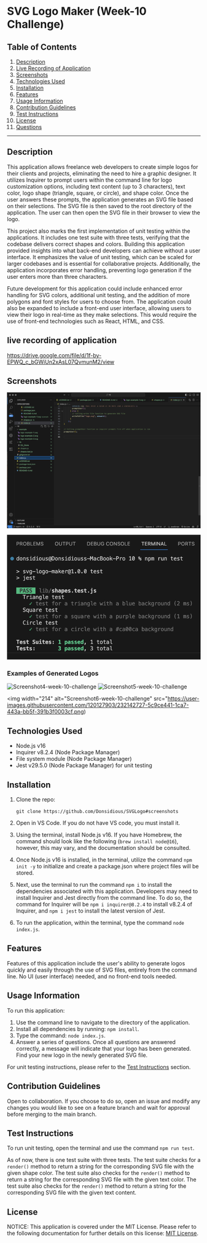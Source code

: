 # SVG Logo Maker (Week-10 Challenge)

## Table of Contents  

1. [Description](#description)
2. [Live Recording of Application](#live-recording-of-application)
3. [Screenshots](#screenshots)
4. [Technologies Used](#technologies-used)
5. [Installation](#installation)
6. [Features](#features)
7. [Usage Information](#usage-information)
8. [Contribution Guidelines](#contribution-guidelines)
9. [Test Instructions](#test-instructions)
10. [License](#license)
11. [Questions](#questions)

---

## Description 

This application allows freelance web developers to create simple logos for their clients and projects, eliminating the need to hire a graphic designer. It utilizes Inquirer to prompt users within the command line for logo customization options, including text content (up to 3 characters), text color, logo shape (triangle, square, or circle), and shape color. Once the user answers these prompts, the application generates an SVG file based on their selections. The SVG file is then saved to the root directory of the application. The user can then open the SVG file in their browser to view the logo.


This project also marks the first implementation of unit testing within the applications. It includes one test suite with three tests, verifying that the codebase delivers correct shapes and colors. Building this application provided insights into what back-end developers can achieve without a user interface. It emphasizes the value of unit testing, which can be scaled for larger codebases and is essential for collaborative projects. Additionally, the application incorporates error handling, preventing logo generation if the user enters more than three characters.

Future development for this application could include enhanced error handling for SVG colors, additional unit testing, and the addition of more polygons and font styles for users to choose from. The application could also be expanded to include a front-end user interface, allowing users to view their logo in real-time as they make selections. This would require the use of front-end technologies such as React, HTML, and CSS.

## live recording of application

https://drive.google.com/file/d/1f-by-EPWQ_c_bGWiUn2xAsL07QvmunM2/view

## Screenshots 

![Screenshot1-week-10-challenge](https://github.com/Donsidious/SVGLogo/blob/main/Screenshot%202023-09-17%20at%209.39.24%20AM.png)

![Screenshot2-week-10-challenge](https://github.com/Donsidious/SVGLogo/blob/main/Screenshot%202023-09-16%20at%209.32.36%20PM.png)




### Examples of Generated Logos

<img width="226" alt="Screenshot4-week-10-challenge" src="https://user-images.githubusercontent.com/120127903/232142654-9a5a9937-e831-4838-86a1-4323c7b9cc39.png">

<img width="245" alt="Screenshot5-week-10-challenge" src="https://user-images.githubusercontent.com/120127903/232142705-29cd92d9-1c12-46ce-a81a-64893ac15a00.png">

<img width="214" alt="Screenshot6-week-10-challenge" src="https://user-images.githubusercontent.com/120127903/232142727-5c9ce441-1ca7-443a-bb5f-391b3f0003cf.png)

## Technologies Used

- Node.js v16
- Inquirer v8.2.4 (Node Package Manager)
- File system module (Node Package Manager)
- Jest v29.5.0 (Node Package Manager) for unit testing

## Installation

1. Clone the repo:
   ```
   git clone https://github.com/Donsidious/SVGLogo#screenshots
   ```

2. Open in VS Code. If you do not have VS code, you must install it.

3. Using the terminal, install Node.js v16. If you have Homebrew, the command should look like the following (`brew install node@16`), however, this may vary, and the documentation should be consulted.

4. Once Node.js v16 is installed, in the terminal, utilize the command `npm init -y` to initialize and create a package.json where project files will be stored.

5. Next, use the terminal to run the command `npm i` to install the dependencies associated with this application. Developers may need to install Inquirer and Jest directly from the command line. To do so, the command for Inquirer will be `npm i inquirer@8.2.4` to install v8.2.4 of Inquirer, and `npm i jest` to install the latest version of Jest.

6. To run the application, within the terminal, type the command `node index.js`.

## Features

Features of this application include the user's ability to generate logos quickly and easily through the use of SVG files, entirely from the command line. No UI (user interface) needed, and no front-end tools needed.

## Usage Information

To run this application: 

1. Use the command line to navigate to the directory of the application.
2. Install all dependencies by running: `npm install`.
3. Type the command: `node index.js`.
4. Answer a series of questions. Once all questions are answered correctly, a message will indicate that your logo has been generated. Find your new logo in the newly generated SVG file.

For unit testing instructions, please refer to the [Test Instructions](#test-instructions) section.

## Contribution Guidelines

Open to collaboration. If you choose to do so, open an issue and modify any changes you would like to see on a feature branch and wait for approval before merging to the main branch.

## Test Instructions

To run unit testing, open the terminal and use the command `npm run test`.

As of now, there is one test suite with three tests. The test suite checks for a `render()` method to return a string for the corresponding SVG file with the given shape color. The test suite also checks for the `render()` method to return a string for the corresponding SVG file with the given text color. The test suite also checks for the `render()` method to return a string for the corresponding SVG file with the given text content.

## License

NOTICE: This application is covered under the MIT License. Please refer to the following documentation for further details on this license: [MIT License](https://opensource.org/licenses/MIT).

